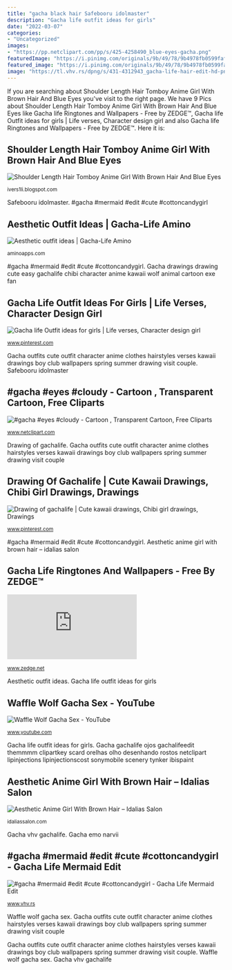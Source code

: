 ```yaml
---
title: "gacha black hair Safebooru idolmaster"
description: "Gacha life outfit ideas for girls"
date: "2022-03-07"
categories:
- "Uncategorized"
images:
- "https://pp.netclipart.com/pp/s/425-4258490_blue-eyes-gacha.png"
featuredImage: "https://i.pinimg.com/originals/9b/49/78/9b4978fb0599faf2c8ed0574c26afd87.jpg"
featured_image: "https://i.pinimg.com/originals/9b/49/78/9b4978fb0599faf2c8ed0574c26afd87.jpg"
image: "https://tl.vhv.rs/dpng/s/431-4312943_gacha-life-hair-edit-hd-png-download.png"
---
```


If you are searching about Shoulder Length Hair Tomboy Anime Girl With Brown Hair And Blue Eyes you've visit to the right page. We have 9 Pics about Shoulder Length Hair Tomboy Anime Girl With Brown Hair And Blue Eyes like Gacha life Ringtones and Wallpapers - Free by ZEDGE™, Gacha life Outfit ideas for girls | Life verses, Character design girl and also Gacha life Ringtones and Wallpapers - Free by ZEDGE™. Here it is:

## Shoulder Length Hair Tomboy Anime Girl With Brown Hair And Blue Eyes

![Shoulder Length Hair Tomboy Anime Girl With Brown Hair And Blue Eyes](https://i.pinimg.com/originals/a7/6e/f9/a76ef9e8dce74bf6bc4206184b1c5676.jpg "Aesthetic anime girl with brown hair – idalias salon")

<small>ivers1li.blogspot.com</small>

Safebooru idolmaster. #gacha #mermaid #edit #cute #cottoncandygirl

## Aesthetic Outfit Ideas | Gacha-Life Amino

![Aesthetic outfit ideas | Gacha-Life Amino](http://pm1.narvii.com/7243/22ef9b98d8caef5a5ea4448ca1fe9bcdab4b246ar1-1024-668v2_uhq.jpg "Waffle wolf gacha sex")

<small>aminoapps.com</small>

#gacha #mermaid #edit #cute #cottoncandygirl. Gacha drawings drawing cute easy gachalife chibi character anime kawaii wolf animal cartoon exe fan

## Gacha Life Outfit Ideas For Girls | Life Verses, Character Design Girl

![Gacha life Outfit ideas for girls | Life verses, Character design girl](https://i.pinimg.com/736x/ec/2f/ee/ec2fee3312855f95b346c4b6faa2da12.jpg "Aesthetic outfit ideas")

<small>www.pinterest.com</small>

Gacha outfits cute outfit character anime clothes hairstyles verses kawaii drawings boy club wallpapers spring summer drawing visit couple. Safebooru idolmaster

## #gacha #eyes #cloudy - Cartoon , Transparent Cartoon, Free Cliparts

![#gacha #eyes #cloudy - Cartoon , Transparent Cartoon, Free Cliparts](https://pp.netclipart.com/pp/s/425-4258490_blue-eyes-gacha.png "#gacha #eyes #cloudy")

<small>www.netclipart.com</small>

Drawing of gachalife. Gacha outfits cute outfit character anime clothes hairstyles verses kawaii drawings boy club wallpapers spring summer drawing visit couple

## Drawing Of Gachalife | Cute Kawaii Drawings, Chibi Girl Drawings, Drawings

![Drawing of gachalife | Cute kawaii drawings, Chibi girl drawings, Drawings](https://i.pinimg.com/736x/a4/d6/81/a4d6818210723ff4eb827e181ba5ef9e.jpg "Gacha outfits cute outfit character anime clothes hairstyles verses kawaii drawings boy club wallpapers spring summer drawing visit couple")

<small>www.pinterest.com</small>

#gacha #mermaid #edit #cute #cottoncandygirl. Aesthetic anime girl with brown hair – idalias salon

## Gacha Life Ringtones And Wallpapers - Free By ZEDGE™

![Gacha life Ringtones and Wallpapers - Free by ZEDGE™](https://fsa.zobj.net/crop.php?r=4CbchSEDN6qmBkJN2wIaOfiFxx2xxT35Ye_gl1SDHvBjv7JihiS7M_BmswvAkCAWRKBl3pqzsKOA3u1DJPxvSnz_3FfPrDeB9bD1eBg8fmvSvJNlxJHjYPXLACF-7tf3KEa87Vo6tQF1cNufS3RCcycliRGyUOlm7709HHH6g7Fa9M5Z5hCAtum-FC2Qj7u9J7ak5jgqTKIADo7o "Waffle wolf gacha sex")

<small>www.zedge.net</small>

Aesthetic outfit ideas. Gacha life outfit ideas for girls

## Waffle Wolf Gacha Sex - YouTube

![Waffle Wolf Gacha Sex - YouTube](https://yt3.ggpht.com/a/AATXAJwxXeiYeRlwLx_s8ymdH20pVf0iGajuEWWaQw=s900-c-k-c0xffffffff-no-rj-mo "Gacha drawings drawing cute easy gachalife chibi character anime kawaii wolf animal cartoon exe fan")

<small>www.youtube.com</small>

Gacha life outfit ideas for girls. Gacha gachalife ojos gachalifeedit themmmm clipartkey scard orelhas olho desenhando rostos netclipart lipinjections lipinjectionscost sonymobile scenery tynker ibispaint

## Aesthetic Anime Girl With Brown Hair – Idalias Salon

![Aesthetic Anime Girl With Brown Hair – Idalias Salon](https://i.pinimg.com/originals/9b/49/78/9b4978fb0599faf2c8ed0574c26afd87.jpg "Waffle wolf gacha sex")

<small>idaliassalon.com</small>

Gacha vhv gachalife. Gacha emo narvii

## #gacha #mermaid #edit #cute #cottoncandygirl - Gacha Life Mermaid Edit

![#gacha #mermaid #edit #cute #cottoncandygirl - Gacha Life Mermaid Edit](https://tl.vhv.rs/dpng/s/431-4312943_gacha-life-hair-edit-hd-png-download.png "Gacha emo narvii")

<small>www.vhv.rs</small>

Waffle wolf gacha sex. Gacha outfits cute outfit character anime clothes hairstyles verses kawaii drawings boy club wallpapers spring summer drawing visit couple

Gacha outfits cute outfit character anime clothes hairstyles verses kawaii drawings boy club wallpapers spring summer drawing visit couple. Waffle wolf gacha sex. Gacha vhv gachalife
